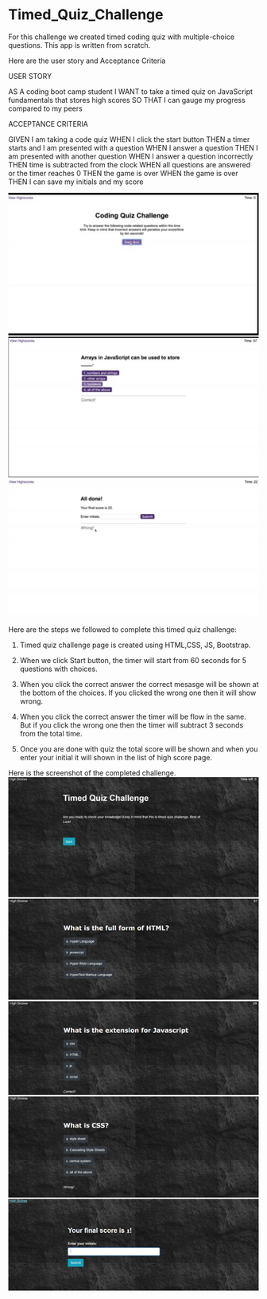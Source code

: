 # Timed_Quiz_Challenge

For this challenge we created timed coding quiz with multiple-choice questions. This app is written from scratch.

Here are the user story and Acceptance Criteria 

USER STORY 

AS A coding boot camp student
I WANT to take a timed quiz on JavaScript fundamentals that stores high scores
SO THAT I can gauge my progress compared to my peers

ACCEPTANCE CRITERIA 

GIVEN I am taking a code quiz
WHEN I click the start button
THEN a timer starts and I am presented with a question
WHEN I answer a question
THEN I am presented with another question
WHEN I answer a question incorrectly
THEN time is subtracted from the clock
WHEN all questions are answered or the timer reaches 0
THEN the game is over
WHEN the game is over
THEN I can save my initials and my score

![Screenshot](Images/SCREEN1.JPG)
![Screenshot](Images/SCREEN2.JPG)
![Screenshot](Images/SCREEN3.JPG)

Here are the steps we followed to complete this timed quiz challenge:
1. Timed quiz challenge page is created using HTML,CSS, JS, Bootstrap.

2. When we click Start button, the timer will start from 60 seconds for 5 questions with choices. 

3. When you click the correct answer the correct mesasge will be shown at the bottom of the choices. If you clicked the wrong one then it will show wrong. 

4. When you click the correct answer the timer will be flow in the same. But if you click the wrong one then the timer will subtract 3 seconds from the total time. 

5. Once you are done with quiz the total score will be shown and when you enter your initial it will shown in the list of high score page. 

Here is the screenshot of the completed challenge. 
![Screenshot_completed](Images/quiz1.JPG)
![Screenshot_completed](Images/quiz2.JPG)
![Screenshot_completed](Images/quiz3.JPG)
![Screenshot_completed](Images/quiz4.JPG)
![Screenshot_completed](Images/quiz5.JPG)
